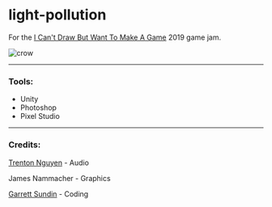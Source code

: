 # light-pollution
For the [I Can't Draw But Want To Make A Game](https://itch.io/jam/icantdraw) 2019 game jam.

<img src="https://i.imgur.com/xgGZJ5V.png" alt="crow"/>

---
### Tools:

* Unity
* Photoshop
* Pixel Studio

---
### Credits:

[Trenton Nguyen](https://github.com/trentonguyen) - Audio

James Nammacher - Graphics

[Garrett Sundin](https://github.com/gsundin) - Coding
